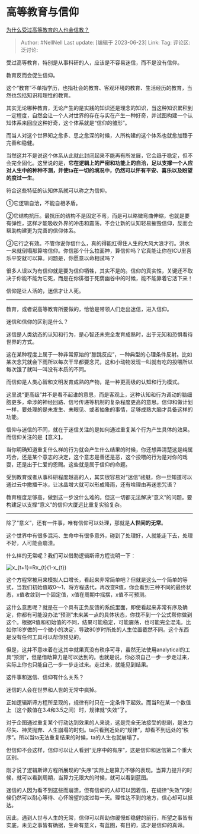 # 高等教育与信仰
[为什么受过高等教育的人也会信教？](https://www.zhihu.com/question/61746821/answer/3086075045)

> Author: #NellNell
> Last update: [编辑于 2023-06-23]
> Link:
> Tag:
> 评论区:
> 泛讨论:

受过高等教育，特别是从事科研的人，应该是不容易迷信，而不是没有信仰。

教育反而会促生信仰。

这个“教育”不单指学历，也指社会的教育、客观环境的教育、生活经历的教育，当然也包括知识和理性的教育。

其实无论哪种教育，无论产生的是实践的知识还是理念的知识，当这种知识累积到一定程度，自然会让一个人对世界的存在与实在产生一种好奇，并试图构建一个认知体系来回应这种好奇，这个体系就是“信仰的雏形”。

而当人对这个世界知之愈多、思之愈深的时候，人所构建的这个体系也就愈加臻于完善和稳健。

当然这并不是说这个体系从此就此封闭起来不能再有所发展，它会趋于稳定，但不会完全固化。这里说的是，**它在逻辑上的严密和功能上的自洽，足以支撑一个人应对人生中的种种不测，并使ta在一切的境况中，仍然可以怀有平安、喜乐以及盼望的度过一生**。

符合这些特征的认知体系就可以称之为信仰。

①它逻辑自洽，不能自相矛盾。

②它结构抗压。最抗压的结构不是固定不弯，而是可以略微弯曲伸缩，也就是要有弹性，这样才能吸收外界的冲击和震荡，不会让新的认知轻易摧毁信仰，反而会帮助构建更为完善的信仰体系。

③它行之有效。不管你说你信什么，真的得能扛得住人生的大风大浪才行。洪水一来就倒塌那算啥信仰。你信那个什么拉面神，算信仰吗？它真能让你在ICU里喜乐平安就可以算。问题是，你愿意以命相试吗？

很多人误以为有信仰就是要为信仰牺牲，其实不是的。信仰的真实性，关键还不取决于你能不能为它死，而是在你徘徊于死荫幽谷中的时候，能不能靠着它活下来！

信仰是让人活的，迷信才让人死。

--------------------

教育，或者说高等教育所要做的，恰恰是带领人们走出迷信，进入信仰。

迷信和信仰的区别是什么？

迷信是人类幼态的认知和行为，是心智还未完全发育成熟时，出于无知和恐惧看待世界的方式。

这在某种程度上属于一种非常原始的“膝跳反应”，一种典型的心理条件反射。比如某次念咒就会下雨所以每次干旱都要念咒，这和小动物发现一叫就有吃的投喂所以每次饿了就叫一叫没有本质的不同。

而信仰是人类心智和文明发育成熟的产物，是一种更高级的认知和行为模式。

这里说“更高级”并不是看不起谁的意思，而是客观上，这种认知和行为调动的脑细胞更多，牵涉的神经回路、信号传递等机制的复杂程度更高的意思。信仰和做计划一样，要处理的是未发生、未眼见、或者抽象的事情，足够成熟大脑才具备这样的功能。

信仰与迷信的不同，就在于迷信关注的是如何通过重复某个行为产生具体的效果。而信仰关注的是【意义】。

当你明确知道重复什么样的行为就会产生什么结果的时候，你还想弄清楚这是纯属巧合，还是某个意志的决定，这个意志是善还是恶，这个投喂的行为是对你的戏耍，还是出于仁爱的恩赐。这些就是属于信仰的命题。

受到教育或者从事科研程度越高的人，其实很容易对“迷信”祛魅，你一旦知道可以通过云中撒播干冰，让冰晶增大就可以形成降雨，还有啥理由再迷恋咒语？

教育程度足够高，做到这一步没什么难的。但这一切都无法解决“意义”的问题。要构建足以支撑“意义”的信仰大厦远比重复实验复杂。

--------------------

除了“意义”，还有一件事，唯有信仰可以处理，那就是**人世间的无常**。

这个世界中有很多混沌、生命中有很多意外，碰到了处理好，人就能走下去，处理不好，人可能会崩溃。

什么样的无常呢？我们可以借助逻辑斯谛方程说明一下：

![x\_\{t+1\}=Rx\_\{t\}(1-x\_\{t\})](https://www.zhihu.com/equation?tex=x_%7Bt%2B1%7D%3DRx_%7Bt%7D%281-x_%7Bt%7D%29)

这个方程常被用来模拟人口增长，看起来非常简单吧？但就是这么一个简单的等式，当我们初始值取0～1，将方程迭代，再改变R值，你会看到三种不同的最终状态，x值收敛到一个固定值，x值在周期中摇摆，x值不可预测。

这什么意思呢？就是在一个具有正负反馈的系统里面，即使看起来非常有序及确定，你都有可能没办法“预测”未来某一点的具体状态，你找不到一个公式帮你做到这个。根据R值和初始值的不同，结果可能稳定，可能震荡，也可能完全混沌。比如你18岁做的一个微小的决定，导致80岁时所处的人生位置截然不同。这个东西是没有任何工具可以帮你预见的。

但是，这并不意味着在这其中就果真没有秩序可寻，虽然无法使用analytical的工具“预测”，但是借助算力是可以达到的。也就是说，你必须自己一步一步走过来，实际上你也只能自己一步一步走过来。走过来，就能见到结果。

这件事和迷信、信仰有什么关系？

迷信的人会在世界和人世的无常中疯掉。

正如逻辑斯谛方程所呈现的，规律有时只在一定条件下起效。而当R在某一个数值上（这个数值在3.4和3.5之间）时，规律就“失效”了。

对于企图通过重复某个行动达到效果的人来说，这是完全无法接受的悲剧，是法力尽失、神灵抛弃、人生崩塌的时刻。ta只看到近处的“规律”，却看不到远处的“秩序”。所以当ta无法重复结果的时候，ta的人生也就崩塌了。

但信仰不会这样，信仰可以让人看到“无序中的有序”，这是信仰和迷信第二个重大区别。

刚才说了逻辑斯谛方程所展现的“失序”实际上是算力不够的表现。当算力提升的时候，就可以看到周期，当算力无限大的时候，就可以看到蓝图。

迷信的人因为看不到这些而崩溃，但有信仰的人却可以因着信，在规律“失效”的时候仍然可以耐心等待、心怀盼望的度过每一天。理性达不到的地方，信心却可以抵达。

因此，遇到人世与人生的无常，信仰可以帮助你缓慢却稳健的前行，所望之事皆有实底，未见之事皆有确据，生命有意义，有蓝图，有目的，这才是信仰的真谛。